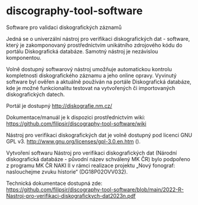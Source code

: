# discography-tool-software
Software pro validaci diskografických záznamů


Jedná se o univerzální nástroj pro verifikaci diskografických dat - software, který je zakomponovaný prostřednictvím unikátního zdrojového kódu do portálu Diskografická databáze. Samotný nástroj je nezávislou komponentou. 

Volně dostupný softwarový nástroj umožňuje automatickou kontrolu kompletnosti diskografického záznamu a jeho online opravy. Vyvinutý software byl ověřen a aktuálně používán na portále Diskografická databáze, kde je možné funkcionalitu testovat na vytvořených či importovaných diskografických datech.

Portál je dostupný http://diskografie.nm.cz/

Dokumentace/manuál je k dispozici prostřednictvím wiki: https://github.com/filipsir/discography-tool-software/wiki

Nástroj pro verifikaci diskografických dat je volně dostupný pod licenci GNU GPL v3. http://www.gnu.org/licenses/gpl-3.0.en.htm ().

Vytvoření softwaru Nástroj pro verifikaci diskografických dat (Národní diskografická databáze - původní název schválený MK ČR) bylo podpořeno z programu MK ČR NAKI II v rámci realizace projektu „Nový fonograf: naslouchejme zvuku historie“ (DG18P02OVV032).

Technická dokumentace dostupná zde: 
https://github.com/filipsir/discography-tool-software/blob/main/2022-R-Nastroj-pro-verifikaci-diskografickych-dat2023n.pdf
